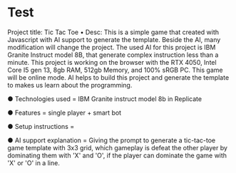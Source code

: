 # Test
Project title: Tic Tac Toe 
• Desc: This is a simple game that created with Javascript with AI support to generate the template. Beside the AI, many modification will change the project. The used AI for this project is IBM Granite Instruct model 8B, that generate complex instruction less than a minute. This project is working on the browser with the RTX 4050, Intel Core I5 gen 13, 8gb RAM, 512gb Memory, and 100% sRGB PC. This game will be online mode. AI helps to build this project and generate the template to makes us learn about the programming. 

● Technologies used = IBM Granite instruct model 8b in Replicate 

● Features = single player + smart bot

● Setup instructions = 

● AI support explanation = Giving the prompt to generate a tic-tac-toe game template with 3x3 grid, which gameplay is defeat the other player by dominating them with 'X' and 'O', if the player can dominate the game with 'X' or 'O' in a line. 
